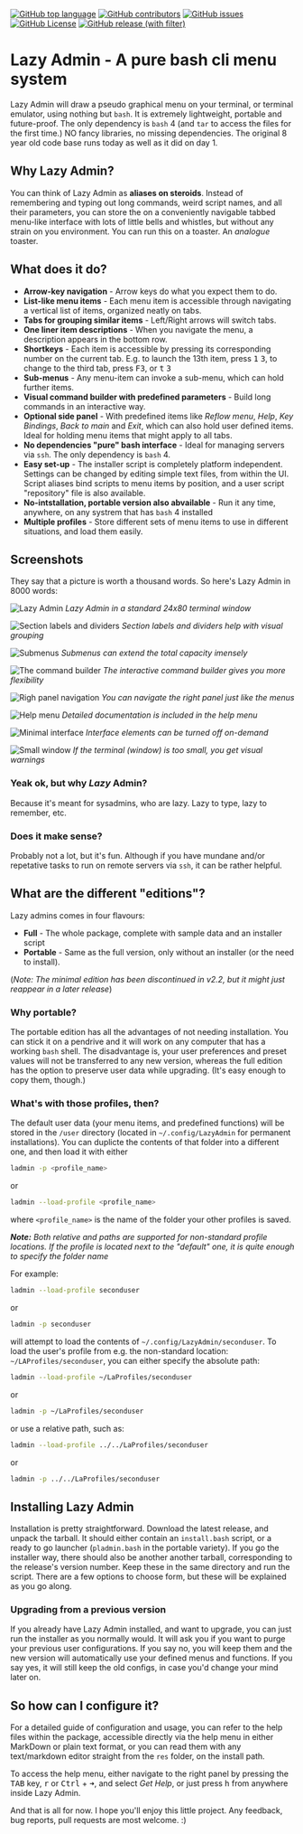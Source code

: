 [![GitHub top language](https://img.shields.io/github/languages/top/attilaoroszdev/lazyadmin)](https://www.gnu.org/savannah-checkouts/gnu/bash/manual/bash.html)
[![GitHub contributors](https://img.shields.io/github/contributors/attilaoroszdev/lazyadmin)](https://github.com/attilaoroszdev/lazyadmin/graphs/contributors)
[![GitHub issues](https://img.shields.io/github/issues/attilaoroszdev/lazyadmin)](https://github.com/attilaoroszdev/lazyadmin/issues)
[![GitHub License](https://img.shields.io/github/license/attilaoroszdev/lazyadmin)](https://github.com/attilaoroszdev/lazyadmin/blob/main/LICENSE)
[![GitHub release (with filter)](https://img.shields.io/github/v/release/attilaoroszdev/lazyadmin)](https://github.com/attilaoroszdev/lazyadmin/releases)

# Lazy Admin - A pure bash cli menu system

Lazy Admin will draw a pseudo graphical menu on your terminal, or terminal emulator, using nothing but `bash`. It is extremely lightweight, portable and future-proof. The only dependency is `bash` 4 (and `tar` to access the files for the first time.) NO fancy libraries, no missing dependencies. The original 8 year old code base runs today as well as it did on day 1.


## Why Lazy Admin?

You can think of Lazy Admin as **aliases on steroids**. Instead of remembering and typing out long commands, weird script names, and all their parameters, you can store the on a conveniently navigable tabbed menu-like interface with lots of little bells and whistles, but without any strain on you environment. You can run this on a toaster. An *analogue* toaster.


## What does it do?

- **Arrow-key navigation** - Arrow keys do what you expect them to do.
- **List-like menu items** - Each menu item is accessible through navigating a vertical list of items, organized neatly on tabs.
- **Tabs for grouping similar items** - Left/Right arrows will switch tabs.
- **One liner item descriptions** - When you navigate the menu, a description appears in the bottom row.
- **Shortkeys** - Each item is accessible by pressing its corresponding number on the current tab. E.g. to launch the 13th item, press <kbd>1</kbd> <kbd>3</kbd>, to change to the third tab, press <kbd>F3</kbd>, or <kbd>t</kbd> <kbd>3</kbd>
- **Sub-menus** - Any menu-item can invoke a sub-menu, which can hold further items.
- **Visual command builder with predefined parameters** - Build long commands in an interactive way.
- **Optional side panel** - With predefined items like *Reflow menu*, *Help*, *Key Bindings*, *Back to main* and *Exit*, which can also hold user defined items. Ideal for holding menu items that might apply to all tabs.
- **No dependencies "pure" bash interface** - Ideal for managing servers via `ssh`. The only dependency is `bash` 4.
- **Easy set-up** - The installer script is completely platform independent. Settings can be changed by editing simple text files, from within the UI. Script aliases bind scripts to menu items by position, and a user script "repository" file is also available. 
- **No-intstallation, portable version also abvailable** - Run it any time, anywhere, on any systrem that has `bash` 4 installed
- **Multiple profiles** - Store different sets of menu items to use in different situations, and load them easily.


## Screenshots

They say that a picture is worth a thousand words. So here's Lazy Admin in 8000 words:

![Lazy Admin](/media/lazy-admin-3-1.png "Lazy Admin in a standard 24x80 terminal window")
*Lazy Admin in a standard 24x80 terminal window*

![Section labels and dividers](/media/lazy-admin-3-2.png "Section labels and dividers help with visual grouping")
*Section labels and dividers help with visual grouping*

![Submenus](/media/lazy-admin-3-3.png "Submenus can extend the total capacity imensely")
*Submenus can extend the total capacity imensely*

![The command builder](/media/lazy-admin-3-4.png "The interactive command builder gives you more flexibility")
*The interactive command builder gives you more flexibility*

![Righ panel navigation](/media/lazy-admin-3-5.png "You can navigate the right panel just like the menus")
*You can navigate the right panel just like the menus*

![Help menu](/media/lazy-admin-3-6.png "Detailed documentation is included in the help menu")
*Detailed documentation is included in the help menu*

![Minimal interface](/media/lazy-admin-3-7.png "Interface elements can be turned off on-demand")
*Interface elements can be turned off on-demand*

![Small window](/media/lazy-admin-3-8.png "If the terminal (window) is too small, you get visual warnings")
*If the terminal (window) is too small, you get visual warnings*


### Yeak ok, but why *Lazy* Admin?

Because it's meant for sysadmins, who are lazy. Lazy to type, lazy to remember, etc.


### Does it make sense?

Probably not a lot, but it's fun. Although if you have mundane and/or repetative tasks to run on remote servers via `ssh`, it can be rather helpful.


## What are the different "editions"?

Lazy admins comes in four flavours:

- **Full** - The whole package, complete with sample data and an installer script
- **Portable** - Same as the full version, only without an installer (or the need to install).

(*Note: The minimal edition has been discontinued in v2.2, but it might just reappear in a later release*)


### Why portable?

The portable edition has all the advantages of not needing installation. You can stick it on a pendrive and it will work on any computer that has a working `bash` shell. The disadvantage is, your user preferences and preset values will not be transferred to any new version, whereas the full edition has the option to preserve user data while upgrading. (It's easy enough to copy them, though.)

### What's with those profiles, then?

The default user data (your menu items, and predefined functions) will be stored in the `/user` directory (located in `~/.config/LazyAdmin` for permanent installations). You can duplicte the contents of that folder into a different one, and then load it with either 

```bash
ladmin -p <profile_name>
```

or 

```bash
ladmin --load-profile <profile_name>
```

where `<profile_name>` is the name of the folder your other profiles is saved.

***Note:** Both relative and paths are supported for non-standard profile locations. If the profile is located next to the "default" one, it is quite enough to specify the folder name*

For example:

```bash
ladmin --load-profile seconduser
```

or

```bash
ladmin -p seconduser
```

will attempt to load the contents of `~/.config/LazyAdmin/seconduser`. To load the user's profile from e.g. the non-standard location: `~/LAProfiles/seconduser`, you can either specify the absolute path:

```bash
ladmin --load-profile ~/LaProfiles/seconduser
``` 

or

```bash
ladmin -p ~/LaProfiles/seconduser
```

or use a relative path, such as:

```bash
ladmin --load-profile ../../LaProfiles/seconduser
```

or

```bash
ladmin -p ../../LaProfiles/seconduser
```


## Installing Lazy Admin

Installation is pretty straightforward. Download the latest release, and unpack the tarball. It should either contain an `install.bash` script, or a ready to go launcher (`pladmin.bash` in the portable variety). If you go the installer way, there should also be another another tarball, corresponding to the release's version number. Keep these in the same directory and run the script. There are a few options to choose form, but these will be explained as you go along.


### Upgrading from a previous version

If you already have Lazy Admin installed, and want to upgrade, you can just run the installer as you normally would. It will ask you if you want to purge your previous user configurations. If you say no, you will keep them and the new version will automatically use your defined menus and functions. If you say yes, it will still keep the old configs, in case you'd change your mind later on.


## So how can I configure it?

For a detailed guide of configuration and usage, you can refer to the help files within the package, accessible directly via the help menu in either MarkDown or plain text format, or you can read them with any text/markdown editor straight from the `res` folder, on the install path.

To access the help menu, either navigate to the right panel by pressing the <kbd>TAB</kbd> key, <kbd>r</kbd> or <kbd>Ctrl</kbd> + <kbd>➜</kbd>, and select *Get Help*, or just press <kbd>h</kbd> from anywhere inside Lazy Admin.


And that is all for now. I hope you'll enjoy this little project. Any feedback, bug reports, pull requests are most welcome. :)
